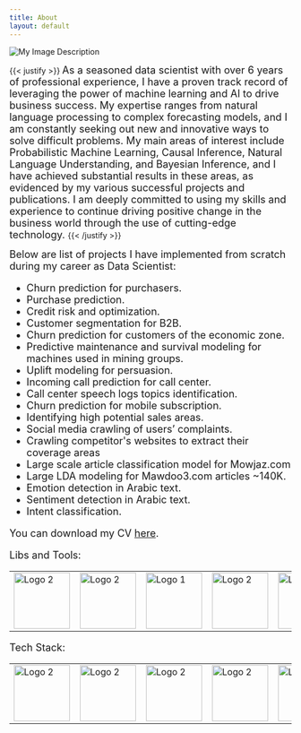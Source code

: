 ```yaml
---
title: About
layout: default
---
```



![My Image Description](/first_notebook_content/img.png)


{{< justify >}}
<span style="font-size: 18px;">
As a seasoned data scientist with over 6 years of professional experience, I have a proven track record of leveraging
the power of machine learning and AI to drive business success. My expertise ranges from natural language processing to
complex forecasting models, and I am constantly seeking out new and innovative ways to solve difficult problems.
My main areas of interest include Probabilistic Machine Learning, Causal Inference, Natural Language Understanding,
and Bayesian Inference, and I have achieved substantial results in these areas, as evidenced by my various successful
projects and publications. I am deeply committed to using my skills and experience to continue driving positive change
in the business world through the use of cutting-edge technology.
</span>
{{< /justify >}}

<span style="font-size: 18px;">
Below are list of projects I have implemented from scratch during my career as Data Scientist:

- Churn prediction for purchasers.
- Purchase prediction.
- Credit risk and optimization.
- Customer segmentation for B2B.
- Churn prediction for customers of the economic zone.
- Predictive maintenance and survival modeling for machines used in mining groups.
- Uplift modeling for persuasion.
- Incoming call prediction for call center.
- Call center speech logs topics identification.
- Churn prediction for mobile subscription.
- Identifying high potential sales areas.
- Social media crawling of users’ complaints.
- Crawling competitor's websites to extract their coverage areas
- Large scale article classification model for Mowjaz.com
- Large LDA modeling for Mawdoo3.com articles ~140K.
- Emotion detection in Arabic text.
- Sentiment detection in Arabic text.
- Intent classification.

You can download my CV [here](/files/Ahmed_Altakrouri_Best_CV.pdf).

Libs and Tools: 

<table>
    <tr>
        <td style="padding-right:10px;"><img src="/first_notebook_content/scikit.png" alt="Logo 2" style="width:100px; height:100px;"></td>
        <td style="padding-right:10px;"><img src="/first_notebook_content/pymc.png" alt="Logo 2" style="width:100px; height:100px;"></td>
        <td style="padding-right:10px;"><img src="/first_notebook_content/plotly.png" alt="Logo 1" style="width:100px; height:100px;"></td>
        <td style="padding-right:10px;"><img src="/first_notebook_content/xgboost.png" alt="Logo 2" style="width:100px; height:100px;"></td>
        <td style="padding-right:10px;"><img src="/first_notebook_content/tensorflow.png" alt="Logo 2" style="width:100px; height:100px;"></td>
        <td style="padding-right:10px;"><img src="/first_notebook_content/keras.png" alt="Logo 2" style="width:100px; height:100px;"></td>
        <td><img src="/first_notebook_content/pandas.png" alt="Logo 2" style="width:100px; height:100px;"></td>
    </tr>
</table>

Tech Stack:

<table>
    <tr>
        <td style="padding-right:10px;"><img src="/first_notebook_content/python.png" alt="Logo 2" style="width:100px; height:100px;"></td>
        <td style="padding-right:10px;"><img src="/first_notebook_content/git.png" alt="Logo 2" style="width:100px; height:100px;"></td>
        <td style="padding-right:10px;"><img src="/first_notebook_content/jupyter.png" alt="Logo 2" style="width:100px; height:100px;"></td>
        <td style="padding-right:10px;"><img src="/first_notebook_content/dataspell.png" alt="Logo 2" style="width:100px; height:100px;"></td>
        <td style="padding-right:10px;"><img src="/first_notebook_content/PowerBI-logo.png" alt="Logo 2" style="width:100px; height:100px;"></td>
        <td style="padding-right:10px;"><img src="/first_notebook_content/mlflow.png" alt="Logo 2" style="width:100px; height:100px;"></td>
        <td><img src="/first_notebook_content/aws.png" alt="Logo 2" style="width:100px; height:100px;"></td>
    </tr>
</table>

</span>


